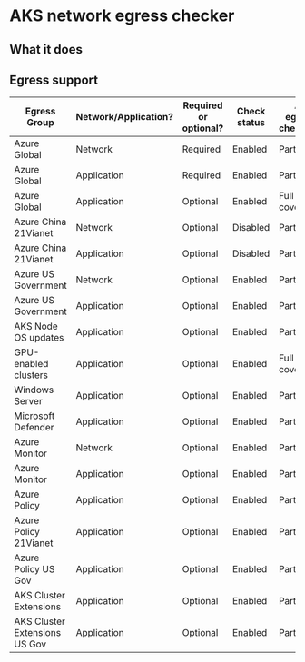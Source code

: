 # AKS network egress checker

## What it does


## Egress support
| Egress Group                  | Network/Application?  | Required or optional? | Check status | All egress checked? |
|-------------------------------|-----------------------|-----------------------|--------------|---------------------|
| Azure Global                  | Network               | Required              | Enabled      | Partial             |
| Azure Global                  | Application           | Required              | Enabled      | Partial             |
| Azure Global                  | Application           | Optional              | Enabled      | Full coverage       |
| Azure China 21Vianet          | Network               | Optional              | Disabled     | Partial             |
| Azure China 21Vianet          | Application           | Optional              | Disabled     | Partial             |
| Azure US Government           | Network               | Optional              | Enabled      | Partial             |
| Azure US Government           | Application           | Optional              | Enabled      | Partial             |
| AKS Node OS updates           | Application           | Optional              | Enabled      | Partial             |
| GPU-enabled clusters          | Application           | Optional              | Enabled      | Full coverage       |
| Windows Server                | Application           | Optional              | Enabled      | Partial             |
| Microsoft Defender            | Application           | Optional              | Enabled      | Partial             |
| Azure Monitor                 | Network               | Optional              | Enabled      | Partial             |
| Azure Monitor                 | Application           | Optional              | Enabled      | Partial             |
| Azure Policy                  | Application           | Optional              | Enabled      | Partial             |
| Azure Policy 21Vianet         | Application           | Optional              | Enabled      | Partial             |
| Azure Policy US Gov           | Application           | Optional              | Enabled      | Partial             |
| AKS Cluster Extensions        | Application           | Optional              | Enabled      | Partial             |
| AKS Cluster Extensions US Gov | Application           | Optional              | Enabled      | Partial             |